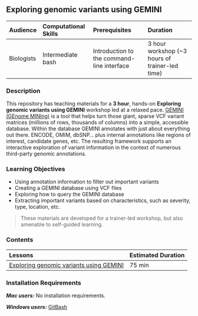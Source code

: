 ## Exploring genomic variants using GEMINI

| Audience | Computational Skills | Prerequisites | Duration |
:----------|:----------|:----------|:----------|
| Biologists | Intermediate bash | Introduction to the command-line interface | 3 hour workshop (~3 hours of trainer-led time)|


### Description

This repository has teaching materials for a **3 hour**, hands-on **Exploring genomic variants using GEMINI** workshop led at a relaxed pace. [GEMINI (GEnome MINIng)](https://github.com/arq5x/gemini) is a tool that helps turn those giant, sparse VCF variant matrices (millions of rows, thousands of columns) into a simple, accessible database. Within the database GEMINI annotates with just about everything out there. ENCODE, OMIM, dbSNP… plus internal annotations like regions of interest, candidate genes, etc. The resulting framework supports an interactive exploration of variant information in the context of numerous third-party genomic annotations.

### Learning Objectives

* Using annotation information to filter out important variants
* Creating a GEMINI database using VCF files
* Exploring how to query the GEMINI database
* Extracting important variants based on characteristics, such as severity, type, location, etc.

> These materials are developed for a trainer-led workshop, but also amenable to self-guided learning.


### Contents

| Lessons            | Estimated Duration |
|:------------------------|:----------|
|[Exploring genomic variants using GEMINI](https://hbctraining.github.io/Intro-to-Shell/lessons/04_loops_and_scripts.html) | 75 min |

### Installation Requirements

***Mac users:***
No installation requirements.

***Windows users:***
[GitBash](https://git-scm.com/download/win)
